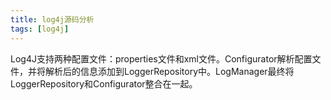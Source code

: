 ```yaml
---
title: log4j源码分析
tags: [log4j]
---
```


Log4J支持两种配置文件：properties文件和xml文件。Configurator解析配置文件，并将解析后的信息添加到LoggerRepository中。LogManager最终将LoggerRepository和Configurator整合在一起。

